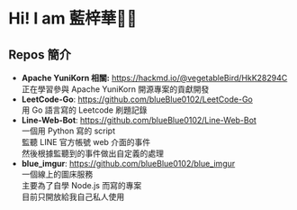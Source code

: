 # Hi! I am 藍梓華👋🏽

## Repos 簡介

- **Apache YuniKorn 相關:** <https://hackmd.io/@vegetableBird/HkK28294C>  
  正在學習參與 Apache YuniKorn 開源專案的貢獻開發  
- **LeetCode-Go**: <https://github.com/blueBlue0102/LeetCode-Go>  
  用 Go 語言寫的 Leetcode 刷題記錄
- **Line-Web-Bot**: <https://github.com/blueBlue0102/Line-Web-Bot>  
  一個用 Python 寫的 script  
  監聽 LINE 官方帳號 web 介面的事件  
  然後根據監聽到的事件做出自定義的處理
- **blue_imgur**: <https://github.com/blueBlue0102/blue_imgur>  
  一個線上的圖床服務  
  主要為了自學 Node.js 而寫的專案  
  目前只開放給我自己私人使用

